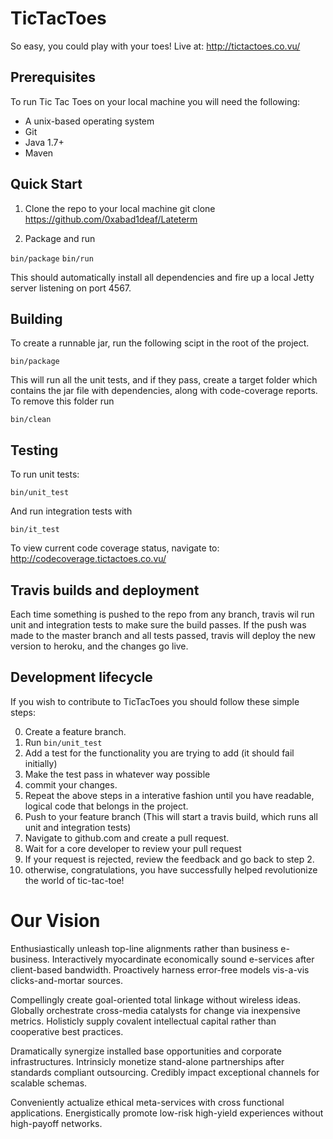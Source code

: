TicTacToes
==========
So easy, you could play with your toes!
Live at: http://tictactoes.co.vu/

Prerequisites
----
To run Tic Tac Toes on your local machine you will need the following:

- A unix-based operating system
- Git
- Java 1.7+
- Maven

Quick Start
------

1. Clone the repo to your local machine
    git clone https://github.com/0xabad1deaf/Lateterm

2. Package and run 

`bin/package`
`bin/run`

This should automatically install all dependencies and fire up a local Jetty server listening on port 4567.

Building
------

To create a runnable jar, run the following scipt in the root of the project.

`bin/package`

This will run all the unit tests, and if they pass, create a target folder which contains the jar file with dependencies, along with code-coverage reports.
To remove this folder run 

`bin/clean`


Testing
------
To run unit tests:

`bin/unit_test`

And run integration tests with 

`bin/it_test`

To view current code coverage status, navigate to: http://codecoverage.tictactoes.co.vu/

Travis builds and deployment
------
Each time something is pushed to the repo from any branch, travis wil run unit and integration tests to make sure the build passes. If the push was made to the master branch and all tests passed, travis will deploy the new version to heroku, and the changes go live.

Development lifecycle
-----

If you wish to contribute to TicTacToes you should follow these simple steps:

0. Create a feature branch.
1. Run `bin/unit_test`
2. Add a test for the functionality you are trying to add (it should fail initially)
3. Make the test pass in whatever way possible
4. commit your changes.
5. Repeat the above steps in a interative fashion until you have readable, logical code that belongs in the project.
6. Push to your feature branch (This will start a travis build, which
   runs all unit and integration tests)
7. Navigate to github.com and create a pull request.
8. Wait for a core developer to review your pull request
9. If your request is rejected, review the feedback and go back to step 2.
10. otherwise, congratulations, you have successfully helped revolutionize the world of tic-tac-toe!

Our Vision
========
 Enthusiastically unleash top-line alignments rather than business e-business. Interactively myocardinate economically sound e-services after client-based bandwidth. Proactively harness error-free models vis-a-vis clicks-and-mortar sources. 

Compellingly create goal-oriented total linkage without wireless ideas. Globally orchestrate cross-media catalysts for change via inexpensive metrics. Holisticly supply covalent intellectual capital rather than cooperative best practices. 

Dramatically synergize installed base opportunities and corporate infrastructures. Intrinsicly monetize stand-alone partnerships after standards compliant outsourcing. Credibly impact exceptional channels for scalable schemas. 

Conveniently actualize ethical meta-services with cross functional applications. Energistically promote low-risk high-yield experiences without high-payoff networks.
 



